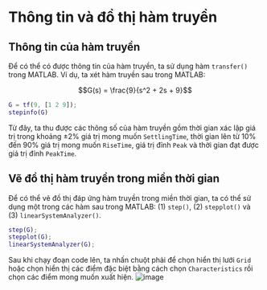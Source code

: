 # Thông tin và đồ thị hàm truyền

## Thông tin của hàm truyền

Để có thể có được thông tin của hàm truyền, ta sử dụng hàm `transfer()` trong MATLAB. Ví dụ, ta xét hàm truyền sau trong MATLAB:
```math
G(s) = \frac{9}{s^2 + 2s + 9}
``` 


```matlab
G = tf(9, [1 2 9]);
stepinfo(G)
```

Từ đây, ta thu được các thông số của hàm truyền gồm thời gian xác lập giá trị trong khoảng ±2% giá trị mong muốn `SettlingTime`, thời gian lên từ 10% đến 90% giá trị mong muốn `RiseTime`, giá trị đỉnh `Peak` và thời gian đạt được giá trị đỉnh `PeakTime`.

## Vẽ đồ thị hàm truyền trong miền thời gian

Để có thể vẽ đồ thị đáp ứng hàm truyền trong miền thời gian, ta có thể sử dụng một trong các hàm sau trong MATLAB: (1) `step()`, (2) `stepplot()` và (3) `linearSystemAnalyzer()`.

```matlab
step(G);
stepplot(G);
linearSystemAnalyzer(G);
```

Sau khi chạy đoạn code lên, ta nhấn chuột phải để chọn hiển thị lưới `Grid` hoặc chọn hiển thị các điểm đặc biệt bằng cách chọn `Characteristics` rồi chọn các điểm mong muốn xuất hiện.
![image](https://github.com/user-attachments/assets/21e25e23-28b6-4b63-9c76-2f9341b84b22)
